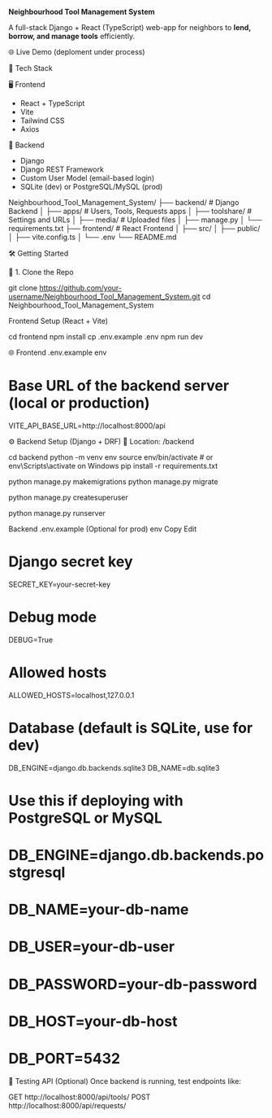 **Neighbourhood Tool Management System**

A full-stack Django + React (TypeScript) web-app for neighbors to **lend, borrow, and manage tools** efficiently.

🌐 Live Demo (deploment under process)

🚀 Tech Stack

🖥️ Frontend
- React + TypeScript
- Vite
- Tailwind CSS
- Axios

🔧 Backend
- Django
- Django REST Framework
- Custom User Model (email-based login)
- SQLite (dev) or PostgreSQL/MySQL (prod)

Neighbourhood_Tool_Management_System/
├── backend/ # Django Backend
│ ├── apps/ # Users, Tools, Requests apps
│ ├── toolshare/ # Settings and URLs
│ ├── media/ # Uploaded files
│ ├── manage.py
│ └── requirements.txt
├── frontend/ # React Frontend
│ ├── src/
│ ├── public/
│ ├── vite.config.ts
│ └── .env
└── README.md

🛠️ Getting Started

🔹 1. Clone the Repo

git clone https://github.com/your-username/Neighbourhood_Tool_Management_System.git
cd Neighbourhood_Tool_Management_System

Frontend Setup (React + Vite)

cd frontend
npm install
cp .env.example .env
npm run dev

🌐 Frontend .env.example
env
# Base URL of the backend server (local or production)
VITE_API_BASE_URL=http://localhost:8000/api

⚙️ Backend Setup (Django + DRF)
📍 Location: /backend

cd backend
python -m venv env
source env/bin/activate  # or env\Scripts\activate on Windows
pip install -r requirements.txt

python manage.py makemigrations
python manage.py migrate

python manage.py createsuperuser

python manage.py runserver


 Backend .env.example (Optional for prod)
env
Copy
Edit
# Django secret key
SECRET_KEY=your-secret-key

# Debug mode
DEBUG=True

# Allowed hosts
ALLOWED_HOSTS=localhost,127.0.0.1

# Database (default is SQLite, use for dev)
DB_ENGINE=django.db.backends.sqlite3
DB_NAME=db.sqlite3

# Use this if deploying with PostgreSQL or MySQL
# DB_ENGINE=django.db.backends.postgresql
# DB_NAME=your-db-name
# DB_USER=your-db-user
# DB_PASSWORD=your-db-password
# DB_HOST=your-db-host
# DB_PORT=5432

🧪 Testing API (Optional)
Once backend is running, test endpoints like:

GET http://localhost:8000/api/tools/
POST http://localhost:8000/api/requests/

